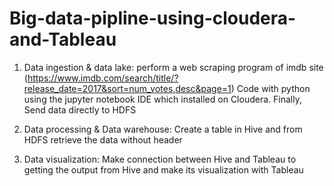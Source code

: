# Big-data-pipline-using-cloudera-and-Tableau

1)	Data ingestion & data lake: perform a web scraping program of imdb site (https://www.imdb.com/search/title/?release_date=2017&sort=num_votes,desc&page=1)
Code with python using the jupyter notebook IDE which installed on Cloudera. Finally, Send data directly to HDFS 

2)	Data processing & Data warehouse: Create a table in Hive and from HDFS retrieve the data without header 

3)	Data visualization: Make connection between Hive and Tableau to getting the output from Hive and make its visualization with Tableau 
